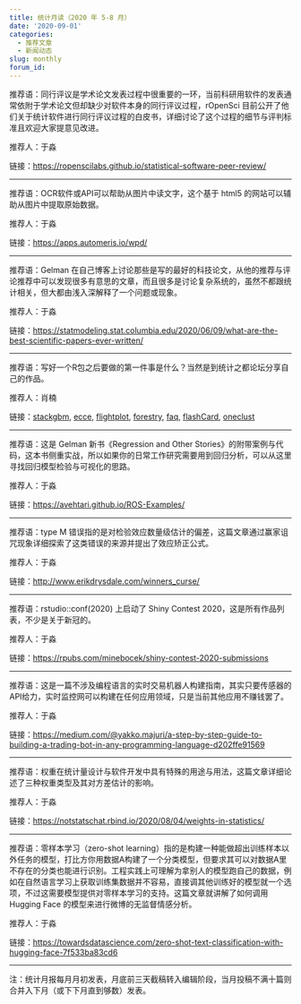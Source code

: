 ```yaml
---
title: 统计月读（2020 年 5-8 月）
date: '2020-09-01'
categories:
  - 推荐文章
  - 新闻动态
slug: monthly
forum_id: 
---
```


推荐语：同行评议是学术论文发表过程中很重要的一环，当前科研用软件的发表通常依附于学术论文但却缺少对软件本身的同行评议过程，rOpenSci 目前公开了他们关于统计软件进行同行评议过程的白皮书，详细讨论了这个过程的细节与评判标准且欢迎大家提意见改进。

推荐人：于淼

链接：https://ropenscilabs.github.io/statistical-software-peer-review/

---

推荐语：OCR软件或API可以帮助从图片中读文字，这个基于 html5 的网站可以辅助从图片中提取原始数据。

推荐人：于淼

链接：https://apps.automeris.io/wpd/

---
  
推荐语：Gelman 在自己博客上讨论那些是写的最好的科技论文，从他的推荐与评论推荐中可以发现很多有意思的文章，而且很多是讨论复杂系统的，虽然不都跟统计相关，但大都由浅入深解释了一个问题或现象。

推荐人：于淼

链接：https://statmodeling.stat.columbia.edu/2020/06/09/what-are-the-best-scientific-papers-ever-written/

---

推荐语：写好一个R包之后要做的第一件事是什么？当然是到统计之都论坛分享自己的作品。

推荐人：肖楠

链接：[stackgbm](https://d.cosx.org/d/421581-stackgbm-r-model-stacking), [ecce](https://d.cosx.org/d/421584-recceapi), [flightplot](https://d.cosx.org/d/421610-r-package), [forestry](https://d.cosx.org/d/421618-forestry-r), [faq](https://d.cosx.org/d/421683-htmlwidget-r-faq), [flashCard](https://d.cosx.org/d/421691-r-htmlwidget-flashcard), [oneclust](https://d.cosx.org/d/421709-oneclust)

---

推荐语：这是 Gelman 新书《Regression and Other Stories》的附带案例与代码，这本书侧重实战，所以如果你的日常工作研究需要用到回归分析，可以从这里寻找回归模型检验与可视化的思路。

推荐人：于淼

链接：https://avehtari.github.io/ROS-Examples/

---

推荐语：type M 错误指的是对检验效应数量级估计的偏差，这篇文章通过赢家诅咒现象详细探索了这类错误的来源并提出了效应矫正公式。

推荐人：于淼

链接：http://www.erikdrysdale.com/winners_curse/

---

推荐语：rstudio::conf(2020) 上启动了 Shiny Contest 2020，这是所有作品列表，不少是关于新冠的。

推荐人：于淼

链接：https://rpubs.com/minebocek/shiny-contest-2020-submissions

---

推荐语：这是一篇不涉及编程语言的实时交易机器人构建指南，其实只要传感器的API给力，实时监控网可以构建在任何应用领域，只是当前其他应用不赚钱罢了。

推荐人：于淼

链接：https://medium.com/@yakko.majuri/a-step-by-step-guide-to-building-a-trading-bot-in-any-programming-language-d202ffe91569

---

推荐语：权重在统计量设计与软件开发中具有特殊的用途与用法，这篇文章详细论述了三种权重类型及其对方差估计的影响。

推荐人：于淼

链接：https://notstatschat.rbind.io/2020/08/04/weights-in-statistics/

---

推荐语：零样本学习（zero-shot learning）指的是构建一种能做超出训练样本以外任务的模型，打比方你用数据A构建了一个分类模型，但要求其可以对数据A里不存在的分类也能进行识别。工程实践上可理解为拿别人的模型跑自己的数据，例如在自然语言学习上获取训练集数据并不容易，直接调其他训练好的模型就一个选项，不过这需要模型提供对零样本学习的支持。这篇文章就讲解了如何调用 Hugging Face 的模型来进行微博的无监督情感分析。

推荐人：于淼

链接：https://towardsdatascience.com/zero-shot-text-classification-with-hugging-face-7f533ba83cd6

---
注：统计月报每月月初发表，月底前三天截稿转入编辑阶段，当月投稿不满十篇则合并入下月（或下下月直到够数）发表。
